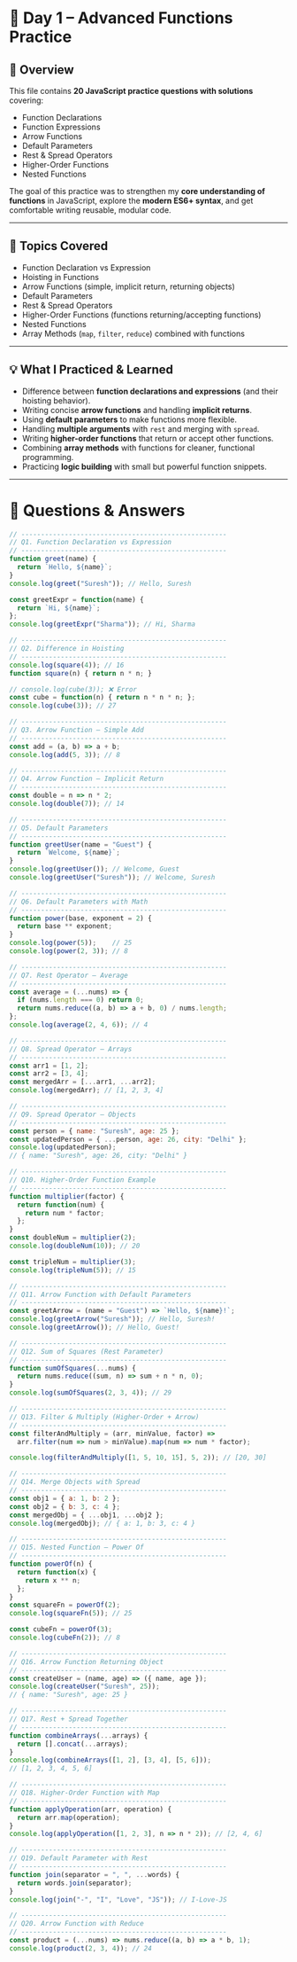 # 🚀 Day 1 – Advanced Functions Practice

## 📌 Overview
This file contains **20 JavaScript practice questions with solutions** covering:
- Function Declarations
- Function Expressions
- Arrow Functions
- Default Parameters
- Rest & Spread Operators
- Higher-Order Functions
- Nested Functions

The goal of this practice was to strengthen my **core understanding of functions** in JavaScript, explore the **modern ES6+ syntax**, and get comfortable writing reusable, modular code.

---

## 🎯 Topics Covered
- Function Declaration vs Expression  
- Hoisting in Functions  
- Arrow Functions (simple, implicit return, returning objects)  
- Default Parameters  
- Rest & Spread Operators  
- Higher-Order Functions (functions returning/accepting functions)  
- Nested Functions  
- Array Methods (`map`, `filter`, `reduce`) combined with functions  

---

## 💡 What I Practiced & Learned
- Difference between **function declarations and expressions** (and their hoisting behavior).  
- Writing concise **arrow functions** and handling **implicit returns**.  
- Using **default parameters** to make functions more flexible.  
- Handling **multiple arguments** with `rest` and merging with `spread`.  
- Writing **higher-order functions** that return or accept other functions.  
- Combining **array methods** with functions for cleaner, functional programming.  
- Practicing **logic building** with small but powerful function snippets.  

---

# 📝 Questions & Answers

```js
// ----------------------------------------------------
// Q1. Function Declaration vs Expression
// ----------------------------------------------------
function greet(name) {
  return `Hello, ${name}`;
}
console.log(greet("Suresh")); // Hello, Suresh

const greetExpr = function(name) {
  return `Hi, ${name}`;
};
console.log(greetExpr("Sharma")); // Hi, Sharma

// ----------------------------------------------------
// Q2. Difference in Hoisting
// ----------------------------------------------------
console.log(square(4)); // 16
function square(n) { return n * n; }

// console.log(cube(3)); ❌ Error
const cube = function(n) { return n * n * n; };
console.log(cube(3)); // 27

// ----------------------------------------------------
// Q3. Arrow Function – Simple Add
// ----------------------------------------------------
const add = (a, b) => a + b;
console.log(add(5, 3)); // 8

// ----------------------------------------------------
// Q4. Arrow Function – Implicit Return
// ----------------------------------------------------
const double = n => n * 2;
console.log(double(7)); // 14

// ----------------------------------------------------
// Q5. Default Parameters
// ----------------------------------------------------
function greetUser(name = "Guest") {
  return `Welcome, ${name}`;
}
console.log(greetUser()); // Welcome, Guest
console.log(greetUser("Suresh")); // Welcome, Suresh

// ----------------------------------------------------
// Q6. Default Parameters with Math
// ----------------------------------------------------
function power(base, exponent = 2) {
  return base ** exponent;
}
console.log(power(5));    // 25
console.log(power(2, 3)); // 8

// ----------------------------------------------------
// Q7. Rest Operator – Average
// ----------------------------------------------------
const average = (...nums) => {
  if (nums.length === 0) return 0;
  return nums.reduce((a, b) => a + b, 0) / nums.length;
};
console.log(average(2, 4, 6)); // 4

// ----------------------------------------------------
// Q8. Spread Operator – Arrays
// ----------------------------------------------------
const arr1 = [1, 2];
const arr2 = [3, 4];
const mergedArr = [...arr1, ...arr2];
console.log(mergedArr); // [1, 2, 3, 4]

// ----------------------------------------------------
// Q9. Spread Operator – Objects
// ----------------------------------------------------
const person = { name: "Suresh", age: 25 };
const updatedPerson = { ...person, age: 26, city: "Delhi" };
console.log(updatedPerson);
// { name: "Suresh", age: 26, city: "Delhi" }

// ----------------------------------------------------
// Q10. Higher-Order Function Example
// ----------------------------------------------------
function multiplier(factor) {
  return function(num) {
    return num * factor;
  };
}
const doubleNum = multiplier(2);
console.log(doubleNum(10)); // 20

const tripleNum = multiplier(3);
console.log(tripleNum(5)); // 15

// ----------------------------------------------------
// Q11. Arrow Function with Default Parameters
// ----------------------------------------------------
const greetArrow = (name = "Guest") => `Hello, ${name}!`;
console.log(greetArrow("Suresh")); // Hello, Suresh!
console.log(greetArrow()); // Hello, Guest!

// ----------------------------------------------------
// Q12. Sum of Squares (Rest Parameter)
// ----------------------------------------------------
function sumOfSquares(...nums) {
  return nums.reduce((sum, n) => sum + n * n, 0);
}
console.log(sumOfSquares(2, 3, 4)); // 29

// ----------------------------------------------------
// Q13. Filter & Multiply (Higher-Order + Arrow)
// ----------------------------------------------------
const filterAndMultiply = (arr, minValue, factor) =>
  arr.filter(num => num > minValue).map(num => num * factor);

console.log(filterAndMultiply([1, 5, 10, 15], 5, 2)); // [20, 30]

// ----------------------------------------------------
// Q14. Merge Objects with Spread
// ----------------------------------------------------
const obj1 = { a: 1, b: 2 };
const obj2 = { b: 3, c: 4 };
const mergedObj = { ...obj1, ...obj2 };
console.log(mergedObj); // { a: 1, b: 3, c: 4 }

// ----------------------------------------------------
// Q15. Nested Function – Power Of
// ----------------------------------------------------
function powerOf(n) {
  return function(x) {
    return x ** n;
  };
}
const squareFn = powerOf(2);
console.log(squareFn(5)); // 25

const cubeFn = powerOf(3);
console.log(cubeFn(2)); // 8

// ----------------------------------------------------
// Q16. Arrow Function Returning Object
// ----------------------------------------------------
const createUser = (name, age) => ({ name, age });
console.log(createUser("Suresh", 25));
// { name: "Suresh", age: 25 }

// ----------------------------------------------------
// Q17. Rest + Spread Together
// ----------------------------------------------------
function combineArrays(...arrays) {
  return [].concat(...arrays);
}
console.log(combineArrays([1, 2], [3, 4], [5, 6]));
// [1, 2, 3, 4, 5, 6]

// ----------------------------------------------------
// Q18. Higher-Order Function with Map
// ----------------------------------------------------
function applyOperation(arr, operation) {
  return arr.map(operation);
}
console.log(applyOperation([1, 2, 3], n => n * 2)); // [2, 4, 6]

// ----------------------------------------------------
// Q19. Default Parameter with Rest
// ----------------------------------------------------
function join(separator = ", ", ...words) {
  return words.join(separator);
}
console.log(join("-", "I", "Love", "JS")); // I-Love-JS

// ----------------------------------------------------
// Q20. Arrow Function with Reduce
// ----------------------------------------------------
const product = (...nums) => nums.reduce((a, b) => a * b, 1);
console.log(product(2, 3, 4)); // 24
